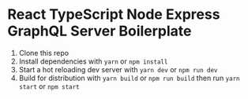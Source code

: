 # React TypeScript Node Express GraphQL Server Boilerplate

1. Clone this repo
2. Install dependencies with `yarn` or `npm install`
3. Start a hot reloading dev server with `yarn dev` or `npm run dev`
4. Build for distribution with `yarn build` or `npm run build` then run `yarn start` or `npm start`